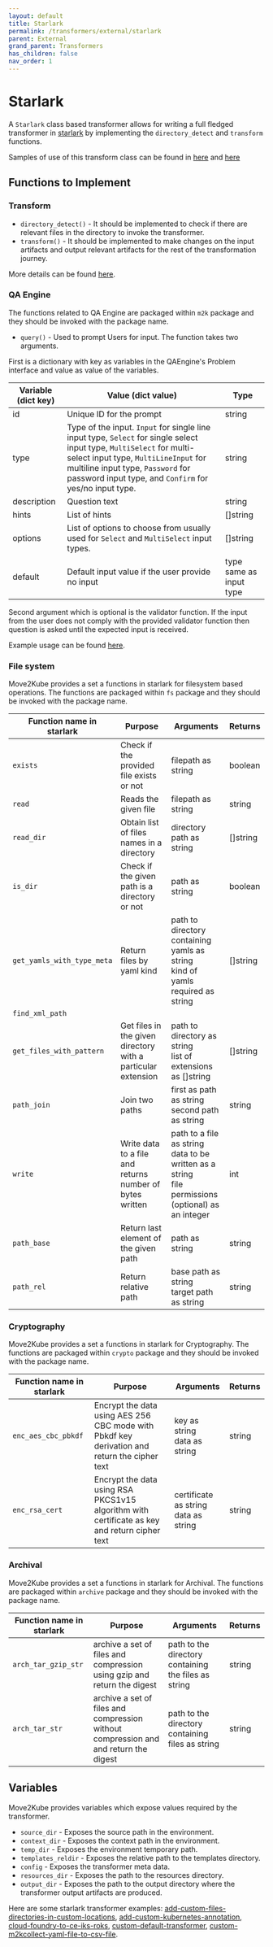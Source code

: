 ```yaml
---
layout: default
title: Starlark
permalink: /transformers/external/starlark
parent: External
grand_parent: Transformers
has_children: false
nav_order: 1
---
```


# Starlark

A `Starlark` class based transformer allows for writing a full fledged transformer in [starlark](https://docs.bazel.build/versions/2.1.0/skylark/language.html) by implementing the `directory_detect` and `transform` functions. 

Samples of use of this transform class can be found in [here](https://github.com/konveyor/move2kube-transformers/tree/main/add-custom-kubernetes-annotation) and [here](https://github.com/konveyor/move2kube-transformers/tree/main/add-custom-files-directories-in-custom-locations)

## Functions to Implement

### Transform

* `directory_detect()` - It should be implemented to check if there are relevant files in the directory to invoke the transformer.
* `transform()` - It should be implemented to make changes on the input artifacts and output relevant artifacts for the rest of the transformation journey.

More details can be found [here](https://move2kube.konveyor.io/concepts/transformer#methods). 


### QA Engine

The functions related to QA Engine are packaged within `m2k` package and they should be invoked with the package name.

* `query()` - Used to prompt Users for input. The function takes two arguments. 

First is a dictionary with key as variables in the QAEngine's Problem interface and value as value of the variables.

| Variable (dict key) | Value (dict value) | Type |
| ----------- | ----------- | ----------- | 
| id | Unique ID for the prompt | string |
| type   | Type of the input. `Input` for single line input type, `Select` for single select input type, `MultiSelect` for multi-select input type, `MultiLineInput` for multiline input type, `Password` for password input type, and `Confirm` for yes/no input type.| string |
| description   | Question text| string |
| hints  | List of hints | []string|
| options   | List of options to choose from usually used for `Select` and `MultiSelect` input types.      | []string |
| default   | Default input value if the user provide no input | type same as input type |

Second argument which is optional is the validator function. If the input from the user does not comply with the provided validator function then question is asked until the expected input is received.

Example usage can be found [here](https://github.com/konveyor/move2kube-transformers/blob/2a36d11efb996f2f38cdb3e3ecccfe9378e3a444/cloud-foundry-to-ce-iks-roks/cedockerfile/cedockerfile.star#L52-L63).


### File system
Move2Kube provides a set a functions in starlark for filesystem based operations. The functions are packaged within `fs` package and they should be invoked with the package name.

| Function name in starlark | Purpose | Arguments | Returns |
| ----------- | ----------- | ----------- | ----------- | 
| `exists`| Check if the provided file exists or not | filepath as string| boolean |
| `read`| Reads the given file | filepath as string | string |
| `read_dir`| Obtain list of files names in a directory | directory path as string | []string | 
| `is_dir`| Check if the given path is a directory or not | path as string | boolean | 
| `get_yamls_with_type_meta`| Return files by yaml kind | path to directory containing yamls as string <br/> kind of yamls required as string | []string| 
| `find_xml_path`|  |  | | 
| `get_files_with_pattern` | Get files in the given directory with a particular extension | path to directory as string <br/> list of extensions as []string | []string |
| `path_join` | Join two paths | first as path as string <br/> second path as string| string |
| `write` | Write data to a file and returns number of bytes written | path to a file as string <br/> data to be written as a string <br/> file permissions (optional) as an integer | int
| `path_base` | Return last element of the given path | path as string | string
| `path_rel` | Return relative path | base path as string <br/> target path as string | string

### Cryptography
Move2Kube provides a set a functions in starlark for Cryptography. The functions are packaged within `crypto` package and they should be invoked with the package name.

| Function name in starlark | Purpose | Arguments | Returns |
| ----------- | ----------- | ----------- | ----------- | 
| `enc_aes_cbc_pbkdf`| Encrypt the data using AES 256 CBC mode with Pbkdf key derivation and return the cipher text | key as string <br /> data as string | string |
| `enc_rsa_cert`| Encrypt the data using RSA PKCS1v15 algorithm with certificate as key and return cipher text | certificate as string <br /> data as string | string |


### Archival
Move2Kube provides a set a functions in starlark for Archival. The functions are packaged within `archive` package and they should be invoked with the package name.

| Function name in starlark | Purpose | Arguments | Returns |
| ----------- | ----------- | ----------- | ----------- | 
| `arch_tar_gzip_str`| archive a set of files and compression using gzip and return the digest | path to the directory containing the files as string | string |
| `arch_tar_str`| archive a set of files and compression without compression and and return the digest | path to the directory containing files as string | string |


## Variables
Move2Kube provides variables which expose values required by the transformer.

* `source_dir` - Exposes the source path in the environment.
* `context_dir` - Exposes the context path in the environment.
* `temp_dir` - Exposes the environment temporary path.
* `templates_reldir` - Exposes the relative path to the templates directory.
* `config` - Exposes the transformer meta data.
* `resources_dir` - Exposes the path to the resources directory.
* `output_dir` - Exposes the path to the output directory where the transformer output artifacts are produced.

Here are some starlark transformer examples: [add-custom-files-directories-in-custom-locations](https://github.com/konveyor/move2kube-transformers/tree/main/add-custom-files-directories-in-custom-locations), [add-custom-kubernetes-annotation](https://github.com/konveyor/move2kube-transformers/tree/main/add-custom-kubernetes-annotation), [cloud-foundry-to-ce-iks-roks](https://github.com/konveyor/move2kube-transformers/tree/main/cloud-foundry-to-ce-iks-roks), [custom-default-transformer](https://github.com/konveyor/move2kube-transformers/tree/main/custom-default-transformer), [custom-m2kcollect-yaml-file-to-csv-file](https://github.com/konveyor/move2kube-transformers/tree/main/custom-m2kcollect-yaml-file-to-csv-file).
